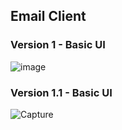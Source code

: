 ## Email Client



### Version 1 - Basic UI
![image](https://user-images.githubusercontent.com/105892176/201102246-7fe3d06e-5313-492e-8440-65ff4d036beb.png)

### Version 1.1 - Basic UI
![Capture](https://user-images.githubusercontent.com/105892176/201542596-27967533-970f-4525-afd7-a6f348910828.PNG)
